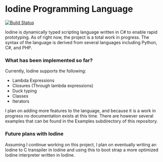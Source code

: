 # Iodine Programming Language
[![Build Status](https://travis-ci.org/IodineLang/Iodine.svg)](https://travis-ci.org/IodineLang/Iodine)

Iodine is dynamically typed scripting language written in C# to enable rapid prototyping. As of right now, the project is a total work in progress. The syntax of the language is derived from several languages including Python, C#, and PHP. 
### What has been implemented so far?
Currently, Iodine supports the following:
* Lambda Expressions
*  Closures (Through lambda expressions)
*  Duck typing
*  Classes
*  Iterators

I plan on adding more features to the language, and because it is a work in progress no documentation exists at this time. There are however several examples that can be found in the Examples subdirectory of this repository. 

### Future plans with Iodine
Assuming I continue working on this project, I plan on eventually writing an Iodine to C transpiler in Iodine and using this to boot strap a more optimized Iodine interpreter written in Iodine. 
